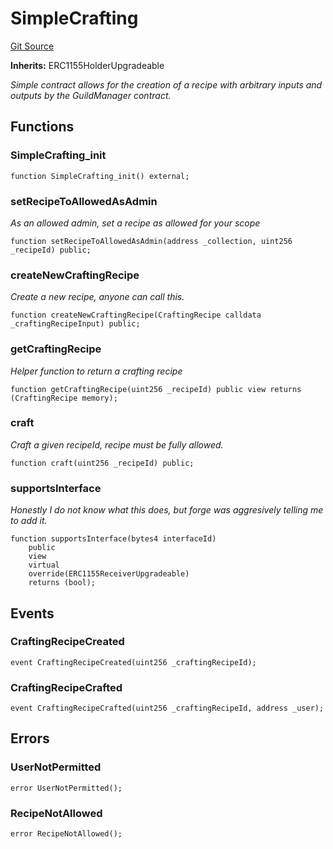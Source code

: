 # SimpleCrafting
[Git Source](https://github.com-treasure/TreasureProject/spellcaster-facets/blob/e61aea147da628641c6f090a95c62cf081f729f5/src/crafting/SimpleCrafting.sol)

**Inherits:**
ERC1155HolderUpgradeable

*Simple contract allows for the creation of a recipe with arbitrary inputs and outputs
by the GuildManager contract.*


## Functions
### SimpleCrafting_init


```solidity
function SimpleCrafting_init() external;
```

### setRecipeToAllowedAsAdmin

*As an allowed admin, set a recipe as allowed for your scope*


```solidity
function setRecipeToAllowedAsAdmin(address _collection, uint256 _recipeId) public;
```

### createNewCraftingRecipe

*Create a new recipe, anyone can call this.*


```solidity
function createNewCraftingRecipe(CraftingRecipe calldata _craftingRecipeInput) public;
```

### getCraftingRecipe

*Helper function to return a crafting recipe*


```solidity
function getCraftingRecipe(uint256 _recipeId) public view returns (CraftingRecipe memory);
```

### craft

*Craft a given recipeId, recipe must be fully allowed.*


```solidity
function craft(uint256 _recipeId) public;
```

### supportsInterface

*Honestly I do not know what this does, but forge was aggresively telling me to add it.*


```solidity
function supportsInterface(bytes4 interfaceId)
    public
    view
    virtual
    override(ERC1155ReceiverUpgradeable)
    returns (bool);
```

## Events
### CraftingRecipeCreated

```solidity
event CraftingRecipeCreated(uint256 _craftingRecipeId);
```

### CraftingRecipeCrafted

```solidity
event CraftingRecipeCrafted(uint256 _craftingRecipeId, address _user);
```

## Errors
### UserNotPermitted

```solidity
error UserNotPermitted();
```

### RecipeNotAllowed

```solidity
error RecipeNotAllowed();
```

